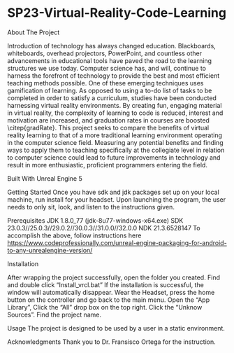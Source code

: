 # SP23-Virtual-Reality-Code-Learning
About The Project

Introduction of technology has always changed education. Blackboards, whiteboards, overhead projectors, PowerPoint, and countless other advancements in educational tools have paved the road to the learning structures we use today. Computer science has, and will, continue to harness the forefront of technology to provide the best and most efficient teaching methods possible. One of these emerging techniques uses gamification of learning. As opposed to using a to-do list of tasks to be completed in order to satisfy a curriculum, studies have been conducted harnessing virtual reality environments. By creating fun, engaging material in virtual reality, the complexity of learning to code is reduced, interest and motivation are increased, and graduation rates in courses are boosted \citep{gradRate}. This project seeks to compare the benefits of virtual reality learning to that of a more traditional learning environment operating in the computer science field. Measuring any potential benefits and finding ways to apply them to teaching specifically at the collegiate level in relation to computer science could lead to future improvements in technology and result in more enthusiastic, proficient programmers entering the field.



Built With
Unreal Engine 5 


Getting Started
Once you have sdk and jdk packages set up on your local machine, run install for your headset. Upon launching the program, the user needs to only sit, look, and listen to the instructions given.


Prerequisites
JDK 1.8.0_77 (jdk-8u77-windows-x64.exe)
SDK 23.0.3//25.0.3//29.0.2//30.0.3//31.0.0//32.0.0
NDK 21.3.6528147
To accomplish the above, follow instructions here https://www.codeprofessionally.com/unreal-engine-packaging-for-android-to-any-unrealengine-version/ 

Installation

After wrapping the project successfully, open the folder you created. Find and double click “Install_vrcl.bat”
If the installation is successful, the window will automatically disappear.
Wear the Headset, press the home button on the controller and go back to the main menu. 
Open the “App Library”, Click the “All” drop box on the top right. Click the “Unknow Sources”. Find the project name.

Usage
The project is designed to be used by a user in a static environment.


Acknowledgments
Thank you to Dr. Fransisco Ortega for the instruction.
